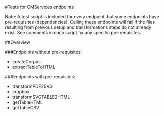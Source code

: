 
#Tests for CMServices endpoints

Note: A test script is included for every endpoint, but some endpoints have pre-requisites (dependencies). Calling these endpoints will fail if the files resulting from previous setup and transformations steps do not already exist.  See comments in each script for any specific pre-requisites.

##Overview

###Endpoints without pre-requisites:

* createCorpus 
* extractTableToHTML

###Endpoints with pre-requisites:

* transformPDF2SVG
* cropbox
* transformSVGTABLE2HTML
* getTableHTML
* getTableCSV


